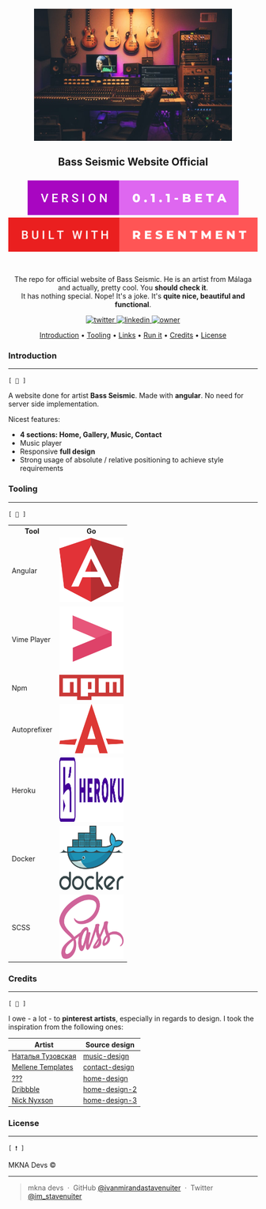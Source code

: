 <h2 align="center">
  <br>
  <img src="https://github.com/ivanmirandastavenuiter/bazz-seismic-website-project/blob/master/src/assets/imgs/bass-seismic-readme.jpg" alt="Bass Seismic" width="400">
  <br>
  <br>
  Bass Seismic Website Official
  <br>
  <br>
    <img src="https://github.com/ivanmirandastavenuiter/bazz-seismic-website-project/blob/master/docs/version.svg">
    <img src="https://github.com/ivanmirandastavenuiter/bazz-seismic-website-project/blob/master/docs/resentment.svg">
  <br>
  <br>
</h2>

<p align="center">
  The repo for official website of Bass Seismic. He is an artist from Málaga and actually, pretty cool. You <b>should check it</b>.
  <br>
  It has nothing special. Nope! It's a joke. It's <b>quite nice, beautiful and functional</b>.
</p>

<p align="center">
  
  <a href="https://twitter.com/im_stavenuiter" target="_blank">
    <img alt="twitter" src="https://img.shields.io/badge/twitter-%23ABA8B2?style=for-the-badge&logo=twitter" />
  </a>

  <a href="https://www.linkedin.com/in/iv%C3%A1n-miranda-stavenuiter-b40412b7/" target="_blank">
    <img alt="linkedin" src="https://img.shields.io/badge/LINKEDIN-%23949396?style=for-the-badge&logo=linkedin" />
  </a>

  <a href="" target="_blank">
    <img alt="owner" src="https://img.shields.io/badge/MKNA-%23C3C3C3?style=for-the-badge" />
  </a>

</p>

<p align="center">
  <a href="#introduction">Introduction</a> •
  <a href="#tooling">Tooling</a> •
  <a href="#credits">Links</a> •
  <a href="#credits">Run it</a> •
  <a href="#credits">Credits</a> •
  <a href="#license">License</a>
</p>

### Introduction
---
` [ 📰 ] `

<p>A website done for artist <b>Bass Seismic</b>. Made with <b>angular</b>. No need for server side implementation.</p>
<p>Nicest features:</p>

- <b>4 sections: Home, Gallery, Music, Contact</b>
- Music player
- Responsive <b>full design</b>
- Strong usage of absolute / relative positioning to achieve style requirements

### Tooling
---
` [ 🔧 ] `

<table>
    <th>Tool</th>
    <th>Go</th>
    <tr>
        <td>Angular   </td>
        <td>
          <a href="https://angular.io/" target="_blank">
            <img alt="angular" src="https://github.com/ivanmirandastavenuiter/bazz-seismic-website-project/blob/master/docs/tooling/angular.svg" height=130 width=130 />
          </a>
        </td>
    </tr>
    <tr>
        <td>Vime Player   </td>
        <td>
          <a href="https://vimejs.com/" target="_blank">
            <img alt="vimeplayer" src="https://github.com/ivanmirandastavenuiter/bazz-seismic-website-project/blob/master/docs/tooling/vimeplayer.svg" height=130 width=130 />
          </a>
        </td>
    </tr>
    <tr>
        <td>Npm   </td>
        <td>
          <a href="https://www.npmjs.com/" target="_blank">
             <img alt="npm" src="https://github.com/ivanmirandastavenuiter/bazz-seismic-website-project/blob/master/docs/tooling/npm.svg" width=130 />
          </a> 
        </td>
    </tr>
    <tr>
        <td>Autoprefixer   </td>
        <td>
          <a href="https://github.com/postcss/autoprefixer#readme" target="_blank">
              <img alt="autoprefixer" src="https://github.com/ivanmirandastavenuiter/bazz-seismic-website-project/blob/master/docs/tooling/autoprefixer.svg" height=100 width=130 />
          </a>
        </td>
    </tr>
    <tr>
        <td>Heroku   </td>
        <td>
            <a href="https://id.heroku.com/login" target="_blank">
              <img alt="heroku" src="https://github.com/ivanmirandastavenuiter/bazz-seismic-website-project/blob/master/docs/tooling/heroku.svg" height=130 width=130 />
            </a>
        </td>
    </tr>
    <tr>
        <td>Docker   </td>
        <td>
          <a href="https://www.docker.com/" target="_blank">
            <img alt="docker" src="https://github.com/ivanmirandastavenuiter/bazz-seismic-website-project/blob/master/docs/tooling/docker.svg" height=130 width=130 />
          </a>
        </td>
    </tr>
    <tr>
        <td>SCSS   </td>
        <td>
          <a href="https://sass-lang.com/" target="_blank">
              <img alt="scss" src="https://github.com/ivanmirandastavenuiter/bazz-seismic-website-project/blob/master/docs/tooling/sass.svg" height=130 width=130 />
          </a>
        </td>
    </tr>
</table>
 
### Credits
---
` [ 👷 ] `

I owe - a lot - to **pinterest artists**, especially in regards to design. I took the inspiration from the following ones:


| Artist              | Source design                           | 
| ------------------  | --------------------------------------- | 
| [Наталья Тузовская] | [music-design]                          | 
| [Mellene Templates] | [contact-design]                        | 
| [???]               | [home-design]                           | 
| [Dribbble]          | [home-design-2]                         | 
| [Nick Nyxson]       | [home-design-3]                         | 

### License
---
` [ ❗ ] `

MKNA Devs ©

---

> mkna devs &nbsp;&middot;&nbsp;
> GitHub [@ivanmirandastavenuiter](https://github.com/ivanmirandastavenuiter) &nbsp;&middot;&nbsp;
> Twitter [@im_stavenuiter](https://twitter.com/im_stavenuiter)

[home-design]: https://pin.it/5YNPgNJ
[home-design-2]: https://pin.it/5oucGaU
[home-design-3]: https://pin.it/5PNNSX3
[music-design]: https://pin.it/xYLMwgc
[contact-design]: https://pin.it/6EAfwQw
[Наталья Тузовская]: https://www.pinterest.es/ladynata0030/_saved/
[Mellene Templates]: https://www.pinterest.es/MelleneTemplates/_created/
[???]: https://prnt.sc/
[Dribbble]: https://www.pinterest.es/Pinner13145726/_created/
[Nick Nyxson]: https://www.pinterest.es/NickNyxson/_created/

